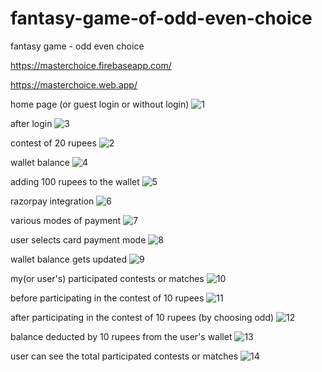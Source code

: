 # fantasy-game-of-odd-even-choice
fantasy game - odd even choice

https://masterchoice.firebaseapp.com/

https://masterchoice.web.app/


home page (or guest login or without login)
![1](https://user-images.githubusercontent.com/53290891/118441483-e3889d00-b706-11eb-8c30-e45112740713.JPG)

after login
![3](https://user-images.githubusercontent.com/53290891/118441460-db306200-b706-11eb-9cfc-ababfe9a4b2e.JPG)

contest of 20 rupees
![2](https://user-images.githubusercontent.com/53290891/118441455-d9669e80-b706-11eb-919d-c132c6cf93f8.JPG)

wallet balance
![4](https://user-images.githubusercontent.com/53290891/118441464-dc618f00-b706-11eb-90a6-8b3f6add3ffa.JPG)

adding 100 rupees to the wallet
![5](https://user-images.githubusercontent.com/53290891/118441465-dd92bc00-b706-11eb-97b4-40465f55eef1.JPG)

razorpay integration
![6](https://user-images.githubusercontent.com/53290891/118441466-de2b5280-b706-11eb-9359-6c7722c7060b.JPG)

various modes of payment
![7](https://user-images.githubusercontent.com/53290891/118441467-dec3e900-b706-11eb-8cfa-184e0633407e.JPG)

user selects card payment mode
![8](https://user-images.githubusercontent.com/53290891/118441468-df5c7f80-b706-11eb-8c0f-66a3417ab078.JPG)

wallet balance gets updated
![9](https://user-images.githubusercontent.com/53290891/118441469-dff51600-b706-11eb-91ed-5b6388441e6e.JPG)

my(or user's) participated contests or matches
![10](https://user-images.githubusercontent.com/53290891/118441472-e1264300-b706-11eb-8e08-2b92db79d9fc.JPG)

before participating in the contest of 10 rupees
![11](https://user-images.githubusercontent.com/53290891/118441473-e1264300-b706-11eb-90f8-ec6a118f750e.JPG)

after participating in the contest of 10 rupees (by choosing odd)
![12](https://user-images.githubusercontent.com/53290891/118441476-e1bed980-b706-11eb-8d06-793718d89f77.JPG)

balance deducted by 10 rupees from the user's wallet
![13](https://user-images.githubusercontent.com/53290891/118441479-e2577000-b706-11eb-8d21-17ca944e272d.JPG)

user can see the total participated contests or matches
![14](https://user-images.githubusercontent.com/53290891/118441480-e2f00680-b706-11eb-854c-dccb5c1cf7f9.JPG)

